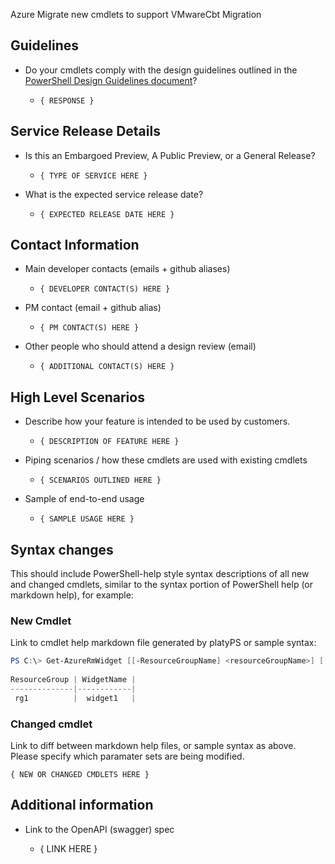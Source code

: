 Azure Migrate new cmdlets to support VMwareCbt Migration

## Guidelines

- Do your cmdlets comply with the design guidelines outlined in the [PowerShell Design Guidelines document](https://github.com/Azure/azure-powershell/tree/master/documentation/development-docs/design-guidelines)?

    - `{ RESPONSE }`

## Service Release Details

- Is this an Embargoed Preview, A Public Preview, or a General Release?

    - `{ TYPE OF SERVICE HERE }`

- What is the expected service release date?

    - `{ EXPECTED RELEASE DATE HERE }`

## Contact Information

- Main developer contacts (emails + github aliases)

    - `{ DEVELOPER CONTACT(S) HERE }`

- PM contact (email + github alias) 

    - `{ PM CONTACT(S) HERE }`

- Other people who should attend a design review (email)

    - `{ ADDITIONAL CONTACT(S) HERE }`

## High Level Scenarios

- Describe how your feature is intended to be used by customers.

    - `{ DESCRIPTION OF FEATURE HERE } `

- Piping scenarios / how these cmdlets are used with existing cmdlets

    - `{ SCENARIOS OUTLINED HERE }`

- Sample of end-to-end usage

    - `{ SAMPLE USAGE HERE }`

## Syntax changes

This should include PowerShell-help style syntax descriptions of all new and changed cmdlets, similar to the syntax portion of PowerShell help (or markdown help), for example:

### New Cmdlet

Link to cmdlet help markdown file generated by platyPS or sample syntax:

```powershell
PS C:\> Get-AzureRmWidget [[-ResourceGroupName] <resourceGroupName>] [[-Name] <name>] [-Detail]
 
ResourceGroup | WidgetName |
--------------|------------|
 rg1          |  widget1   |

```

### Changed cmdlet

Link to diff between markdown help files, or sample syntax as above. Please specify which paramater sets are being modified.

`{ NEW OR CHANGED CMDLETS HERE }`

## Additional information

- Link to the OpenAPI (swagger) spec

    - { LINK HERE }
